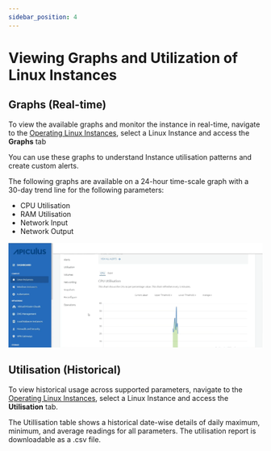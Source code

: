 ```yaml
---
sidebar_position: 4
---
```

# Viewing Graphs and Utilization of Linux Instances

## Graphs (Real-time)

To view the available graphs and monitor the instance in real-time, navigate to the [Operating Linux Instances](AboutLinuxInstances.md), select a Linux Instance and access the **Graphs** tab 

You can use these graphs to understand Instance utilisation patterns and create custom alerts.

The following graphs are available on a 24-hour time-scale graph with a 30-day trend line for the following parameters:

- CPU Utilisation
- RAM Utilisation
- Network Input
- Network Output

![Viewing Graphs and Utilization of Linux Instances](img/ViewingGraphs.png)

## Utilisation (Historical)

To view historical usage across supported parameters, navigate to the [Operating Linux Instances](AboutLinuxInstances.md), select a Linux Instance and access the **Utilisation** tab.

The Utillisation table shows a historical date-wise details of daily maximum, minimum, and average readings for all parameters. The utilisation report is downloadable as a .csv file. 





